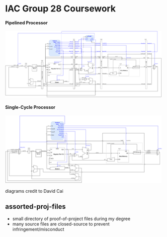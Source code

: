 # IAC Group 28 Coursework

#### Pipelined Processor

![](/y2-riscv/images/RISCV-2.png "Our pipelined processor")

#### Single-Cycle Processor

![](/y2-riscv/images/RISCV-1.png "Our single-cycle processor")

diagrams credit to David Cai

## assorted-proj-files

- small directory of proof-of-project files during my degree
- many source files are closed-source to prevent infringement/misconduct
